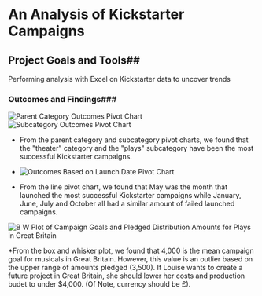 # An Analysis of Kickstarter Campaigns #

## Project Goals and Tools##
Performing analysis with Excel on Kickstarter data to uncover trends

### Outcomes and Findings###

![Parent Category Outcomes Pivot Chart](https://user-images.githubusercontent.com/108038989/176335165-205debc9-9b1f-449e-99de-e035e29d8c3c.png)
![Subcategory Outcomes Pivot Chart](https://user-images.githubusercontent.com/108038989/176335166-2a1a8767-79dc-40c5-85fe-8f37dcb556a2.png)

* From the parent category and subcategory pivot charts, we found that the "theater" category and the "plays" subcategory have been the most successful Kickstarter campaigns.

* ![Outcomes Based on Launch Date Pivot Chart](https://user-images.githubusercontent.com/108038989/176335162-4b256794-cb0d-487a-a5ef-be4a7930bacf.png)

* From the line pivot chart, we found that May was the month that launched the most successful Kickstarter campaigns while January, June, July and October all had a similar amount of failed launched campaigns. 

![B W Plot of Campaign Goals and Pledged Distribution Amounts for Plays in Great Britain](https://user-images.githubusercontent.com/108038989/176335557-8734fa5d-3dfb-4c2f-bfa1-15822ce93118.png)

*From the box and whisker plot, we found that 4,000 is the mean campaign goal for musicals in Great Britain. However, this value is an outlier based on the upper range of amounts pledged (3,500). If Louise wants to create a future project in Great Britain, she should lower her costs and production budet to under $4,000. (Of Note, currency should be £).
